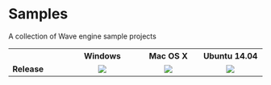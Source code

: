 # Samples
A collection of Wave engine sample projects

<table>
  <tr>
    <th width="9%" />
    <th width="13%">Windows</th>
    <th width="13%">Mac OS X</th>
    <th width="13%">Ubuntu 14.04</th>
  </tr>
  <tr>
    <td><b>Release</b></td>
    <td align="center">
	  <a href="http://teamcity-win8.cloudapp.net/viewType.html?buildTypeId=WaveEngine_WindowsSamples&guest=1">
		<img src="http://teamcity-win8.cloudapp.net/app/rest/builds/buildType:(id:WaveEngine_WindowsSamples)/statusIcon"/>
	  </a>
    </td>
    <td align="center">
	  <a href="http://teamcity-win8.cloudapp.net/viewType.html?buildTypeId=WaveEngine_MacSamples&guest=1">
		<img src="http://teamcity-win8.cloudapp.net/app/rest/builds/buildType:(id:WaveEngine_MacSamples)/statusIcon"/>
	  </a>
    </td>
    <td align="center">
	  <a href="http://teamcity-win8.cloudapp.net/viewType.html?buildTypeId=WaveEngine_LinuxSamples&guest=1">
		<img src="http://teamcity-win8.cloudapp.net/app/rest/builds/buildType:(id:WaveEngine_LinuxSamples)/statusIcon"/>
	  </a>
    </td>
   </tr>
</table>

